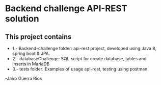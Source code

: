 # Backend challenge API-REST solution
## This project contains
* 1.- Backend-challenge folder: api-rest project, developed using Java 8, spring boot & JPA.
* 2.- databaseChallenge: SQL script for create database, tables and inserts in MariaDB
* 3.- tests folder: Examples of usage api-rest, testing using postman

-Jairo Guerra Ríos

